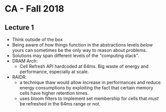 # CA - Fall 2018

## Lecture 1
* Think outside of the box
* Being aware of how things function in the abstractions levels _below_ yours can sometimes be the only way to reason about problems.
* Solutions may span different levels of the "computing stack".
* DRAM Arch:
  * Cell Refresh API hardcoded at 64ms. Big waste of energy and performance, especially at scale.
* RAIDR: 
  * a technique thaw would allow increase in performances and reduce energy consumptions by exploiting the fact that certain memory cells have higher retention times.
  * uses bloom filters to implement set membership for cells that _must_ be refreshed in the 64ms range or not.
    
  
